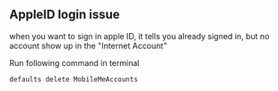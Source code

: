 ## AppleID login issue

when you want to sign in apple ID, it tells you already signed in, but no account show up in the "Internet Account" 

Run following command in terminal

```defaults delete MobileMeAccounts```
